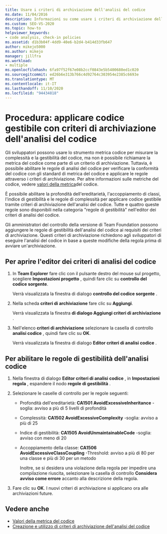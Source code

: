 ```yaml
---
title: Usare i criteri di archiviazione dell'analisi del codice
ms.date: 11/04/2016
description: Informazioni su come usare i criteri di archiviazione dell'analisi del codice per verificare che il codice sia conforme agli standard di ereditarietà, accoppiamento delle classi, gestibilità e complessità.
ms.custom: SEO-VS-2020
ms.topic: how-to
helpviewer_keywords:
- code analysis, check-in policies
ms.assetid: d1b3b04f-4dd9-40e6-b2d4-b414d33fb647
author: mikejo5000
ms.author: mikejo
manager: jillfra
ms.workload:
- multiple
ms.openlocfilehash: 6fa97f52f67e08b2ccf0843e5b5400680ed1c020
ms.sourcegitcommit: ed26b6e313b766c4d92764c303954e2385c6693e
ms.translationtype: MT
ms.contentlocale: it-IT
ms.lasthandoff: 11/10/2020
ms.locfileid: "94434818"
---
```

# <a name="how-to-enforce-maintainable-code-with-a-code-analysis-check-in-policy"></a>Procedura: applicare codice gestibile con criteri di archiviazione dell'analisi del codice

Gli sviluppatori possono usare lo strumento metrica codice per misurare la complessità e la gestibilità del codice, ma non è possibile richiamare la metrica del codice come parte di un criterio di archiviazione. Tuttavia, è possibile abilitare le regole di analisi del codice per verificare la conformità del codice con gli standard di metrica del codice e applicare le regole attraverso i criteri di archiviazione. Per altre informazioni sulle metriche del codice, vedere [valori della metrica](../code-quality/code-metrics-values.md)del codice.

È possibile abilitare la profondità dell'ereditarietà, l'accoppiamento di classi, l'indice di gestibilità e le regole di complessità per applicare codice gestibile tramite criteri di archiviazione dell'analisi del codice. Tutte e quattro queste regole sono disponibili nella categoria "regole di gestibilità" nell'editor dei criteri di analisi del codice.

Gli amministratori del controllo della versione di Team Foundation possono aggiungere le regole di gestibilità dell'analisi del codice ai requisiti dei criteri di archiviazione. Questi criteri di archiviazione richiedono agli sviluppatori di eseguire l'analisi del codice in base a queste modifiche della regola prima di avviare un'archiviazione.

## <a name="to-open-the-code-analysis-policy-editor"></a>Per aprire l'editor dei criteri di analisi del codice

1. In **Team Explorer** fare clic con il pulsante destro del mouse sul progetto, scegliere **Impostazioni progetto** , quindi fare clic su **controllo del codice sorgente**.

     Verrà visualizzata la finestra di dialogo **controllo del codice sorgente** .

2. Nella scheda **criteri di archiviazione** fare clic su **Aggiungi**.

     Verrà visualizzata la finestra **di dialogo Aggiungi criteri di archiviazione** .

3. Nell'elenco **criteri di archiviazione** selezionare la casella di controllo **analisi codice** , quindi fare clic su **OK**.

     Verrà visualizzata la finestra di dialogo **Editor criteri di analisi codice** .

## <a name="to-enable-code-analysis-maintainability-rules"></a>Per abilitare le regole di gestibilità dell'analisi codice

1. Nella finestra di dialogo **Editor criteri di analisi codice** , in **Impostazioni regola** , espandere il nodo **regole di gestibilità** .

2. Selezionare le caselle di controllo per le regole seguenti:

   - Profondità dell'ereditarietà: **CA1501 AvoidExcessiveInheritance** -soglia: avviso a più di 5 livelli di profondità

   - Complessità: **CA1502 AvoidExcessiveComplexity** -soglia: avviso a più di 25

   - Indice di gestibilità: **CA1505 AvoidUnmaintainableCode** -soglia: avviso con meno di 20

   - Accoppiamento della classe: **CA1506 AvoidExcessiveClassCoupling** -Threshold: avviso a più di 80 per una classe e più di 30 per un metodo

     Inoltre, se si desidera una violazione della regola per impedire una compilazione riuscita, selezionare la casella di controllo **Considera avviso come errore** accanto alla descrizione della regola.

3. Fare clic su **OK**. I nuovi criteri di archiviazione si applicano ora alle archiviazioni future.

## <a name="see-also"></a>Vedere anche

- [Valori della metrica del codice](../code-quality/code-metrics-values.md)
- [Creazione e utilizzo di criteri di archiviazione dell'analisi del codice](../code-quality/how-to-create-or-update-standard-code-analysis-check-in-policies.md)
